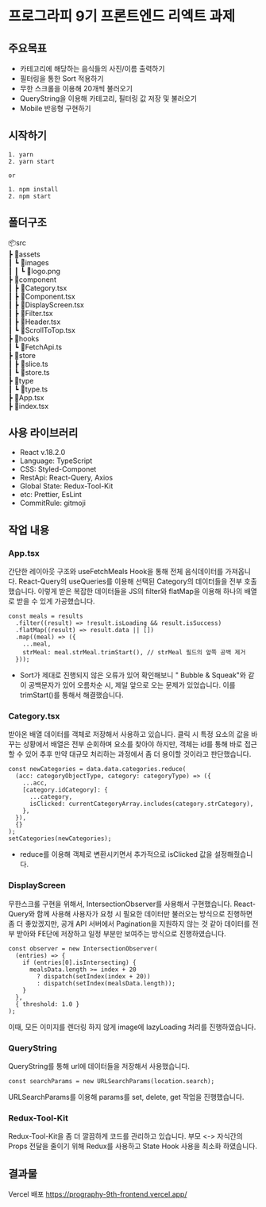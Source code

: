 # 프로그라피 9기 프론트엔드 리엑트 과제

## 주요목표
- 카테고리에 해당하는 음식들의 사진/이름 출력하기
- 필터링을 통한 Sort 적용하기
- 무한 스크롤을 이용해 20개씩 불러오기
- QueryString을 이용해 카테고리, 필터링 값 저장 및 불러오기
- Mobile 반응형 구현하기

## 시작하기
```
1. yarn
2. yarn start

or

1. npm install
2. npm start
```

## 폴더구조
📦src  
 ┣ 📂assets  
 ┃ ┗ 📂images  
 ┃ ┃ ┗ 📜logo.png  
 ┣ 📂component  
 ┃ ┣ 📜Category.tsx  
 ┃ ┣ 📜Component.tsx  
 ┃ ┣ 📜DisplayScreen.tsx  
 ┃ ┣ 📜Filter.tsx  
 ┃ ┣ 📜Header.tsx  
 ┃ ┗ 📜ScrollToTop.tsx  
 ┣ 📂hooks  
 ┃ ┗ 📜FetchApi.ts  
 ┣ 📂store  
 ┃ ┣ 📜slice.ts  
 ┃ ┗ 📜store.ts  
 ┣ 📂type  
 ┃ ┗ 📜type.ts  
 ┣ 📜App.tsx  
 ┣ 📜index.tsx  

## 사용 라이브러리
- React v.18.2.0
- Language: TypeScript
- CSS: Styled-Componet
- RestApi: React-Query, Axios
- Global State: Redux-Tool-Kit
- etc: Prettier, EsLint
- CommitRule: gitmoji

## 작업 내용
### App.tsx
간단한 레이아웃 구조와 useFetchMeals Hook을 통해 전체 음식데이터를 가져옵니다.
React-Query의 useQueries를 이용해 선택된 Category의 데이터들을 전부 호출했습니다.
이렇게 받은 복잡한 데이터들을 JS의 filter와 flatMap을 이용해 하나의 배열로 받을 수 있게 가공했습니다.
```
const meals = results
  .filter((result) => !result.isLoading && result.isSuccess)
  .flatMap((result) => result.data || [])
  .map((meal) => ({
    ...meal,
    strMeal: meal.strMeal.trimStart(), // strMeal 필드의 앞쪽 공백 제거
  }));
```
* Sort가 제대로 진행되지 않은 오류가 있어 확인해보니 " Bubble & Squeak"와 같이 공백문자가 있어 오름차순 시, 제일 앞으로 오는 문제가 있었습니다. 이를 trimStart()를 통해서 해결했습니다.

### Category.tsx
받아온 배열 데이터를 객체로 저장해서 사용하고 있습니다.
클릭 시 특정 요소의 값을 바꾸는 상황에서 배열은 전부 순회하며 요소를 찾아야 하지만, 객체는 id를 통해 바로 접근 할 수 있어 추후 만약 대규모 처리하는 과정에서 좀 더 용이할 것이라고 판단했습니다.
```
const newCategories = data.data.categories.reduce(
  (acc: categoryObjectType, category: categoryType) => ({
    ...acc,
    [category.idCategory]: {
      ...category,
      isClicked: currentCategoryArray.includes(category.strCategory),
    },
  }),
  {}
);
setCategories(newCategories);
```
* reduce를 이용해 객체로 변환시키면서 추가적으로 isClicked 값을 설정해줬습니다.


### DisplayScreen
무한스크롤 구현을 위해서, IntersectionObserver를 사용해서 구현했습니다.
React-Query와 함께 사용해 사용자가 요청 시 필요한 데이터만 불러오는 방식으로 진행하면 좀 더 좋았겠지만, 공개 API 서버에서 Pagination을 지원하지 않는 것 같아 데이터를 전부 받아와 FE단에 저장하고 일정 부분만 보여주는 방식으로 진행하였습니다.
```
const observer = new IntersectionObserver(
  (entries) => {
    if (entries[0].isIntersecting) {
      mealsData.length >= index + 20
        ? dispatch(setIndex(index + 20))
        : dispatch(setIndex(mealsData.length));
    }
  },
  { threshold: 1.0 }
);
```
이때, 모든 이미지를 렌더링 하지 않게 image에 lazyLoading 처리를 진행하였습니다.
  

### QueryString
QueryString를 통해 url에 데이터들을 저장해서 사용했습니다.
```
const searchParams = new URLSearchParams(location.search);
```
URLSearchParams를 이용해 params를 set, delete, get 작업을 진행했습니다.

### Redux-Tool-Kit
Redux-Tool-Kit을 좀 더 깔끔하게 코드를 관리하고 있습니다.
부모 <-> 자식간의 Props 전달을 줄이기 위해 Redux를 사용하고 State Hook 사용을 최소화 하였습니다.


## 결과물
Vercel 배포
https://prography-9th-frontend.vercel.app/
